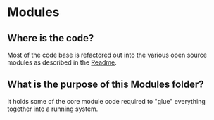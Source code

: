 # Modules

## Where is the code?

Most of the code base is refactored out into the various open source modules as described in the [Readme](../../Readme.md).

## What is the purpose of this Modules folder?

It holds some of the core module code required to "glue" everything together into a running system.
